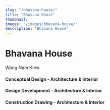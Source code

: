 ```yaml
---
slug: "/bhavana-house/"
title: "Bhavana House"
thumbnail:
images: "/images/bhavana-house/"
description: "Bhavana House"
---
```


# Bhavana House

Wang Nam Kiew

#### Conceptual Design - Architecture & Interior

#### Design Development - Architecture & Interior

#### Construction Drawing - Architecture & Interior
